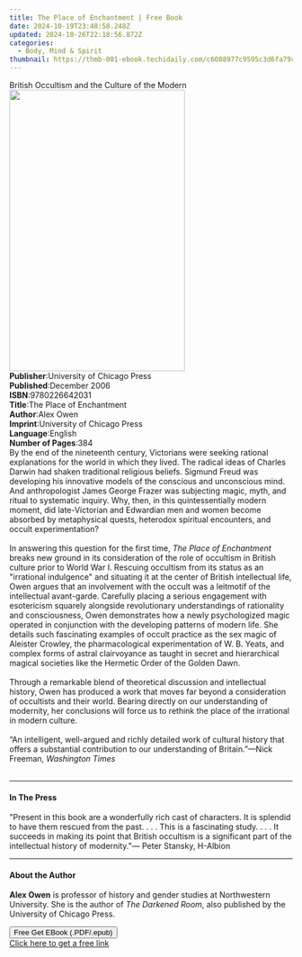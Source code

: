 ```yaml
---
title: The Place of Enchantment | Free Book
date: 2024-10-19T23:48:58.248Z
updated: 2024-10-26T22:18:56.872Z
categories:
  - Body, Mind & Spirit
thumbnail: https://thmb-001-ebook.techidaily.com/c6088977c9595c3d6fa79cc2ce50b0106e22f187b83a3f7f1d81a955944dfbf2.jpg
---
```

<main id="book-container">
  <div class="flex flex-col">
    <div class="book-brief flex-1 py-6 px-4 sm:p-6 md:py-10 md:px-8">
      <!-- brief-->
      <div class="book-brief-main">
        British Occultism and the Culture of the Modern
      </div>
    </div>
    <div
      class="book-meta-info flex-1 grid gap-4 col-start-1 col-end-3 row-start-1 sm:mb-6 sm:grid-cols-4 lg:gap-6 lg:col-start-2 lg:row-end-6 lg:row-span-6 lg:mb-0"
    >
      <div
        class="book-meta-info-left place-content-center mt-4 p-4 text-sm leading-6 col-start-2 col-span-2 dark:text-slate-400"
      >
        <img
          class="w-full h-500 object-cover rounded-lg sm:h-255 sm:col-span-2 lg:col-span-full"
          src="https://img-001-ebook.techidaily.com/013ce016379ce712547fe8ffdc35026d2b341f8a783b8c7e94f008fcb85c0407.jpg"
          alt=""
          width="312"
          height="500"
        />
      </div>
      <div
        class="book-meta-info-right mt-2 col-start-1 row-start-2 col-span-3 self-center"
      >
        <!-- meta data  -->
        <div class="flex flex-col px-4 md:px-8">
          <div class="flex-1">
            <strong>Publisher</strong>:<span class="px-2"
              >University of Chicago Press</span
            >
          </div>
          <div class="flex-1">
            <strong>Published</strong>:<span class="px-2">December 2006</span>
          </div>
          <div class="flex-1">
            <strong>ISBN</strong>:<span class="px-2">9780226642031</span>
          </div>
          <div class="flex-1">
            <strong>Title</strong>:<span class="px-2"
              >The Place of Enchantment</span
            >
          </div>
          <div class="flex-1">
            <strong>Author</strong>:<span class="px-2">Alex Owen</span>
          </div>
          <div class="flex-1">
            <strong>Imprint</strong>:<span class="px-2"
              >University of Chicago Press</span
            >
          </div>
          <div class="flex-1">
            <strong>Language</strong>:<span class="px-2">English</span>
          </div>
          <div class="flex-1">
            <strong>Number of Pages</strong>:<span class="px-2">384</span>
          </div>
        </div>
      </div>
    </div>
    <div class="book-description flex-1 py-6 px-4 sm:p-6 md:py-10 md:px-8">
      <div class="book-description-main">
        <div accordion-content="" id="description">
          By the end of the nineteenth century, Victorians were seeking rational
          explanations for the world in which they lived. The radical ideas of
          Charles Darwin had shaken traditional religious beliefs. Sigmund Freud
          was developing his innovative models of the conscious and unconscious
          mind. And anthropologist James George Frazer was subjecting magic,
          myth, and ritual to systematic inquiry. Why, then, in this
          quintessentially modern moment, did late-Victorian and Edwardian men
          and women become absorbed by metaphysical quests, heterodox spiritual
          encounters, and occult experimentation?<br /><br />In answering this
          question for the first time, <i>The Place of Enchantment</i> breaks
          new ground in its consideration of the role of occultism in British
          culture prior to World War I. Rescuing occultism from its status as an
          "irrational indulgence" and situating it at the center of British
          intellectual life, Owen argues that an involvement with the occult was
          a leitmotif of the intellectual avant-garde. Carefully placing a
          serious engagement with esotericism squarely alongside revolutionary
          understandings of rationality and consciousness, Owen demonstrates how
          a newly psychologized magic operated in conjunction with the
          developing patterns of modern life. She details such fascinating
          examples of occult practice as the sex magic of Aleister Crowley, the
          pharmacological experimentation of W. B. Yeats, and complex forms of
          astral clairvoyance as taught in secret and hierarchical magical
          societies like the Hermetic Order of the Golden Dawn.<br /><br />Through
          a remarkable blend of theoretical discussion and intellectual history,
          Owen has produced a work that moves far beyond a consideration of
          occultists and their world. Bearing directly on our understanding of
          modernity, her conclusions will force us to rethink the place of the
          irrational in modern culture.<br /><br />“An intelligent, well-argued
          and richly detailed work of cultural history that offers a substantial
          contribution to our understanding of Britain.”—Nick Freeman,
          <i>Washington</i> <i>Times<br /><br /></i>
        </div>
        <div class="accordion-fader"></div>
      </div>
    </div>
    <div class="book-excerpts flex-1 py-6 px-4 sm:p-6 md:py-10 md:px-8">
      <!-- excerpts-->
      <div class="book-excerpts-main">
        <hr />
        <h4 class="placeholder placeholder-heading">
          <span>In The Press</span>
        </h4>
        <p>
          "Present in this book are a wonderfully rich cast of characters. It is
          splendid to have them rescued from the past. . . . This is a
          fascinating study. . . . It succeeds in making its point that British
          occultism is a significant part of the intellectual history of
          modernity."— Peter Stansky, H-Albion<br />
        </p>
      </div>
    </div>
    <div class="book-about-author flex-1 py-6 px-4 sm:p-6 md:py-10 md:px-8">
      <!-- about author-->
      <div class="book-main-author-main">
        <hr />
        <h4 class="placeholder placeholder-heading">
          <span>About the Author</span>
        </h4>
        <p>
          <b>Alex Owen</b> is professor of history and gender studies at
          Northwestern University. She is the author of
          <i>The Darkened Room</i>, also published by the University of Chicago
          Press.
        </p>
      </div>
    </div>
    <div class="book-free-get flex-1 py-6 px-4 sm:p-6 md:py-10 md:px-8">
      <button
        id="btn-free-get"
        class="bg-blue-500 hover:bg-blue-700 text-white font-bold py-2 px-4 rounded"
      >
        Free Get EBook (.PDF/.epub)
      </button>
      <div id="countdown-display" class="px-2 text-lg mt-2"></div>
      <a
        id="free-link"
        class="hidden bg-blue-500 hover:bg-blue-700 text-white font-bold py-2 px-4 rounded"
        href="https://www.ebooks.com/en-us/book/485980/the-place-of-enchantment/alex-owen/"
        target="_blank"
        >Click here to get a free link</a
      >
    </div>
    <script>
      let countdownTime = 0;
      let countdownInterval = null;
      document
        .getElementById('btn-free-get')
        .addEventListener('click', startCountdown);
      function startCountdown() {
        countdownTime = new Date().getTime() + 60000 * 3;
        countdownInterval = setInterval(updateCountdown, 1000);
        document.getElementById('btn-free-get').disabled = true;
        document
          .getElementById('btn-free-get')
          .classList.add('bg-gray-500', 'cursor-not-allowed');
      }
      function updateCountdown() {
        let currentTime = new Date().getTime();
        let timeLeft = countdownTime - currentTime;
        let secondsLeft = Math.floor(timeLeft / 1000);
        document.getElementById('countdown-display').innerHTML =
          `Remaining time: ${secondsLeft} seconds.`;
        if (secondsLeft <= 0) {
          clearInterval(countdownInterval);
          document.getElementById('btn-free-get').classList.add('hidden');
          document.getElementById('free-link').classList.remove('hidden');
          document.getElementById('countdown-display').innerHTML = '';
        }
      }
    </script>
  </div>
</main>

<ins class="adsbygoogle"
      style="display:block"
      data-ad-client="ca-pub-7571918770474297"
      data-ad-slot="8358498916"
      data-ad-format="auto"
      data-full-width-responsive="true"></ins>
    